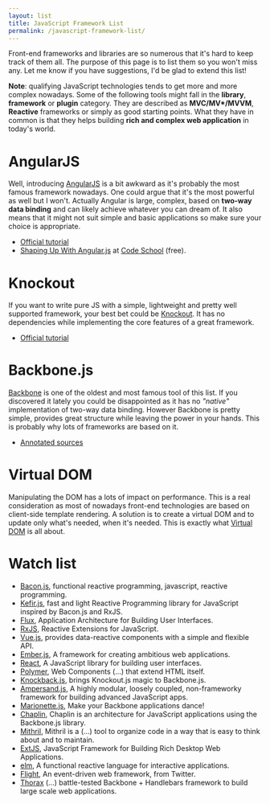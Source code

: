 ```yaml
---
layout: list
title: JavaScript Framework List
permalink: /javascript-framework-list/
---
```


Front-end frameworks and libraries are so numerous that it's hard to keep track of them all.
The purpose of this page is to list them so you won't miss any.
Let me know if you have suggestions, I'd be glad to extend this list!

**Note**: qualifying JavaScript technologies tends to get more and more complex nowadays.
Some of the following tools might fall in the **library**, **framework** or **plugin** category.
They are described as **MVC/MV\*/MVVM**, **Reactive** frameworks or simply as good starting points.
What they have in common is that they helps building **rich and complex web application** in today's world.



# AngularJS

Well, introducing [AngularJS](https://angularjs.org/) is a bit awkward as it's probably the most famous framework nowadays.
One could argue that it's the most powerful as well but I won't.
Actually Angular is large, complex, based on **two-way data binding** and can likely achieve whatever you can dream of.
It also means that it might not suit simple and basic applications so make sure your choice is appropriate.

* [Official tutorial](https://docs.angularjs.org/tutorial/step_00)
* [Shaping Up With Angular.js](https://www.codeschool.com/courses/shaping-up-with-angular-js) at [Code School](https://www.codeschool.com/) (free).



# Knockout

If you want to write pure JS with a simple, lightweight and pretty well supported framework, your best bet could be [Knockout](http://knockoutjs.com/).
It has no dependencies while implementing the core features of a great framework.

* [Official tutorial](http://learn.knockoutjs.com/)



# Backbone.js

[Backbone](http://backbonejs.org/) is one of the oldest and most famous tool of this list.
If you discovered it lately you could be disappointed as it has no _"native"_ implementation of two-way data binding.
However Backbone is pretty simple, provides great structure while leaving the power in your hands.
This is probably why lots of frameworks are based on it.

* [Annotated sources](http://backbonejs.org/docs/backbone.html)



# Virtual DOM

Manipulating the DOM has a lots of impact on performance.
This is a real consideration as most of nowadays front-end technologies are based on client-side template rendering.
A solution is to create a virtual DOM and to update only what's needed, when it's needed.
This is exactly what [Virtual DOM](https://github.com/Matt-Esch/virtual-dom) is all about.



# Watch list

* [Bacon.js](http://baconjs.github.io/), functional reactive programming, javascript, reactive programming.
* [Kefir.js](http://pozadi.github.io/kefir/), fast and light Reactive Programming library for JavaScript inspired by Bacon.js and RxJS.
* [Flux](http://facebook.github.io/flux/), Application Architecture for Building User Interfaces.
* [RxJS](http://reactive-extensions.github.io/RxJS/), Reactive Extensions for JavaScript.
* [Vue.js](http://vuejs.org/), provides data-reactive components with a simple and flexible API.
* [Ember.js](http://emberjs.com/), A framework for creating ambitious web applications.
* [React](http://facebook.github.io/react/), A JavaScript library for building user interfaces.
* [Polymer](https://www.polymer-project.org/), Web Components (...) that extend HTML itself.
* [Knockback.js](http://kmalakoff.github.io/knockback/), brings Knockout.js magic to Backbone.js.
* [Ampersand.js](http://ampersandjs.com/), A highly modular, loosely coupled, non-frameworky framework for building advanced JavaScript apps.
* [Marionette.js](http://marionettejs.com/), Make your Backbone applications dance!
* [Chaplin](http://chaplinjs.org/), Chaplin is an architecture for JavaScript applications using the Backbone.js library.
* [Mithril](http://lhorie.github.io/mithril/), Mithril is a (...) tool to organize code in a way that is easy to think about and to maintain.
* [ExtJS](http://www.sencha.com/products/extjs/), JavaScript Framework for Building Rich Desktop Web Applications.
* [elm](http://elm-lang.org/), A functional reactive language for interactive applications.
* [Flight](https://flightjs.github.io/), An event-driven web framework, from Twitter.
* [Thorax](http://thoraxjs.org/) (...) battle-tested Backbone + Handlebars framework to build large scale web applications.